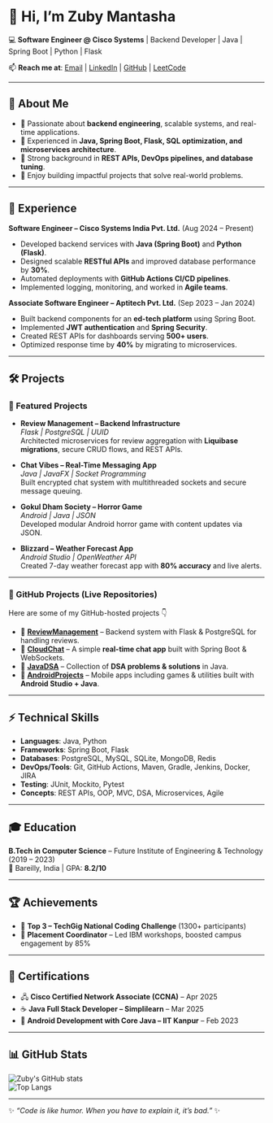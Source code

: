 # 👋 Hi, I’m Zuby Mantasha  

💻 **Software Engineer @ Cisco Systems** | Backend Developer | Java | Spring Boot | Python | Flask  

📫 **Reach me at**: [Email](mailto:zubymantasha@gmail.com) | [LinkedIn](https://linkedin.com/in/YOUR-LINKEDIN) | [GitHub](https://github.com/itzmantasha) | [LeetCode](https://leetcode.com/YOUR-LEETCODE)  

---

## 🚀 About Me  
- 🔹 Passionate about **backend engineering**, scalable systems, and real-time applications.  
- 🔹 Experienced in **Java, Spring Boot, Flask, SQL optimization, and microservices architecture**.  
- 🔹 Strong background in **REST APIs, DevOps pipelines, and database tuning**.  
- 🔹 Enjoy building impactful projects that solve real-world problems.  

---

## 💼 Experience  

**Software Engineer – Cisco Systems India Pvt. Ltd.** (Aug 2024 – Present)  
- Developed backend services with **Java (Spring Boot)** and **Python (Flask)**.  
- Designed scalable **RESTful APIs** and improved database performance by **30%**.  
- Automated deployments with **GitHub Actions CI/CD pipelines**.  
- Implemented logging, monitoring, and worked in **Agile teams**.  

**Associate Software Engineer – Aptitech Pvt. Ltd.** (Sep 2023 – Jan 2024)  
- Built backend components for an **ed-tech platform** using Spring Boot.  
- Implemented **JWT authentication** and **Spring Security**.  
- Created REST APIs for dashboards serving **500+ users**.  
- Optimized response time by **40%** by migrating to microservices.  

---

## 🛠️ Projects  

### 📌 Featured Projects
- **Review Management – Backend Infrastructure**  
  _Flask | PostgreSQL | UUID_  
  Architected microservices for review aggregation with **Liquibase migrations**, secure CRUD flows, and REST APIs.  

- **Chat Vibes – Real-Time Messaging App**  
  _Java | JavaFX | Socket Programming_  
  Built encrypted chat system with multithreaded sockets and secure message queuing.  

- **Gokul Dham Society – Horror Game**  
  _Android | Java | JSON_  
  Developed modular Android horror game with content updates via JSON.  

- **Blizzard – Weather Forecast App**  
  _Android Studio | OpenWeather API_  
  Created 7-day weather forecast app with **80% accuracy** and live alerts.  

---

### 🌟 GitHub Projects (Live Repositories)  
Here are some of my GitHub-hosted projects 👇  

- 🔹 [**ReviewManagement**](https://github.com/itzmantasha/ReviewManagement) – Backend system with Flask & PostgreSQL for handling reviews.  
- 🔹 [**CloudChat**](https://github.com/itzmantasha/CloudChat) – A simple **real-time chat app** built with Spring Boot & WebSockets.  
- 🔹 [**JavaDSA**](https://github.com/itzmantasha/JavaDSA) – Collection of **DSA problems & solutions** in Java.  
- 🔹 [**AndroidProjects**](https://github.com/itzmantasha/AndroidProjects) – Mobile apps including games & utilities built with **Android Studio + Java**.  

---

## ⚡ Technical Skills  

- **Languages**: Java, Python  
- **Frameworks**: Spring Boot, Flask  
- **Databases**: PostgreSQL, MySQL, SQLite, MongoDB, Redis  
- **DevOps/Tools**: Git, GitHub Actions, Maven, Gradle, Jenkins, Docker, JIRA  
- **Testing**: JUnit, Mockito, Pytest  
- **Concepts**: REST APIs, OOP, MVC, DSA, Microservices, Agile  

---

## 🎓 Education  

**B.Tech in Computer Science** – Future Institute of Engineering & Technology (2019 – 2023)  
📍 Bareilly, India | GPA: **8.2/10**  

---

## 🏆 Achievements  

- 🥉 **Top 3 – TechGig National Coding Challenge** (1300+ participants)  
- 🎯 **Placement Coordinator** – Led IBM workshops, boosted campus engagement by 85%  

---

## 📜 Certifications  

- 🖧 **Cisco Certified Network Associate (CCNA)** – Apr 2025  
- ☕ **Java Full Stack Developer – Simplilearn** – Mar 2025  
- 📱 **Android Development with Core Java – IIT Kanpur** – Feb 2023  

---

## 📊 GitHub Stats  

![Zuby's GitHub stats](https://github-readme-stats.vercel.app/api?username=itzmantasha&show_icons=true&theme=radical)  
![Top Langs](https://github-readme-stats.vercel.app/api/top-langs/?username=itzmantasha&layout=compact&theme=radical)  

---
✨ *“Code is like humor. When you have to explain it, it’s bad.”* ✨  
